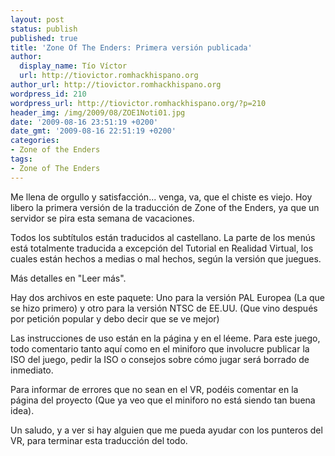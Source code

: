 ```yaml
---
layout: post
status: publish
published: true
title: 'Zone Of The Enders: Primera versión publicada'
author:
  display_name: Tío Víctor
  url: http://tiovictor.romhackhispano.org
author_url: http://tiovictor.romhackhispano.org
wordpress_id: 210
wordpress_url: http://tiovictor.romhackhispano.org/?p=210
header_img: /img/2009/08/ZOE1Noti01.jpg
date: '2009-08-16 23:51:19 +0200'
date_gmt: '2009-08-16 22:51:19 +0200'
categories:
- Zone of the Enders
tags:
- Zone of The Enders
---
```

Me llena de orgullo y satisfacción... venga, va, que el chiste es viejo. Hoy libero la primera versión de la traducción de Zone of the Enders, ya que un servidor se pira esta semana de vacaciones.

Todos los subtítulos están traducidos al castellano. La parte de los menús está totalmente traducida a excepción del Tutorial en Realidad Virtual, los cuales están hechos a medias o mal hechos, según la versión que juegues.

Más detalles en "Leer más".

<!--more-->

Hay dos archivos en este paquete: Uno para la versión PAL Europea (La que se hizo primero) y otro para la versión NTSC de EE.UU. (Que vino después por petición popular y debo decir que se ve mejor)

Las instrucciones de uso están en la página y en el léeme. Para este juego, todo comentario tanto aquí como en el miniforo que involucre publicar la ISO del juego, pedir la ISO o consejos sobre cómo jugar será borrado de inmediato.

Para informar de errores que no sean en el VR, podéis comentar en la página del proyecto (Que ya veo que el miniforo no está siendo tan buena idea).

Un saludo, y a ver si hay alguien que me pueda ayudar con los punteros del VR, para terminar esta traducción del todo.
